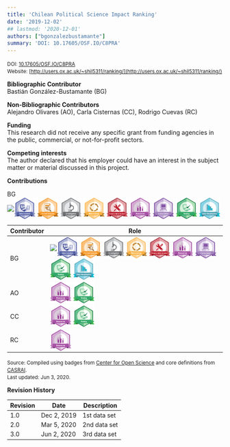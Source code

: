 ```yaml
---
title: 'Chilean Political Science Impact Ranking'
date: '2019-12-02'
## lastmod: '2020-12-01'
authors: ["bgonzalezbustamante"]
summary: 'DOI: 10.17605/OSF.IO/C8PRA'
---
```


<small>DOI: [10.17605/OSF.IO/C8PRA](http://doi.org/10.17605/OSF.IO/C8PRA)</small><br />
<small>Website: [http://users.ox.ac.uk/~shil5311/ranking/](http://users.ox.ac.uk/~shil5311/ranking/)</small>

**Bibliographic Contributor** <br />
Bastián González-Bustamante (BG)

**Non-Bibliographic Contributors** <br />
Alejandro Olivares (AO), Carla Cisternas (CC), Rodrigo Cuevas (RC)

**Funding** <br />
This research did not receive any specific grant from funding agencies in the public, commercial, or not-for-profit sectors.

**Competing interests** <br />
The author declared that his employer could have an interest in the subject matter or material discussed in this project.

**Contributions** 

BG <br />
[<img src="../../conceptualization.png" align="center" width="60" />](../../conceptualization.png)[<img src="https://raw.githubusercontent.com/bgonzalezbustamante/CRediT/master/docs/badges/data_curation.png" align="center" width="50" />](https://raw.githubusercontent.com/bgonzalezbustamante/CRediT/master/docs/badges/data_curation.png) [<img src="https://raw.githubusercontent.com/bgonzalezbustamante/CRediT/master/docs/badges/formal_analysis.png" align="center" width="50" />](https://raw.githubusercontent.com/bgonzalezbustamante/CRediT/master/docs/badges/formal_analysis.png) [<img src="https://raw.githubusercontent.com/bgonzalezbustamante/CRediT/master/docs/badges/investigation.png" align="center" width="50" />](https://raw.githubusercontent.com/bgonzalezbustamante/CRediT/master/docs/badges/investigation.png) [<img src="https://raw.githubusercontent.com/bgonzalezbustamante/CRediT/master/docs/badges/methodology.png" align="center" width="50" />](https://raw.githubusercontent.com/bgonzalezbustamante/CRediT/master/docs/badges/methodology.png) [<img src="https://raw.githubusercontent.com/bgonzalezbustamante/CRediT/master/docs/badges/project_administration.png" align="center" width="50" />](https://raw.githubusercontent.com/bgonzalezbustamante/CRediT/master/docs/badges/project_administration.png) [<img src="https://raw.githubusercontent.com/bgonzalezbustamante/CRediT/master/docs/badges/resources.png" align="center" width="50" />](https://raw.githubusercontent.com/bgonzalezbustamante/CRediT/master/docs/badges/resources.png) [<img src="https://raw.githubusercontent.com/bgonzalezbustamante/CRediT/master/docs/badges/computation.png" align="center" width="50" />](https://raw.githubusercontent.com/bgonzalezbustamante/CRediT/master/docs/badges/computation.png) [<img src="https://raw.githubusercontent.com/bgonzalezbustamante/CRediT/master/docs/badges/testing.png" align="center" width="50" />](https://raw.githubusercontent.com/bgonzalezbustamante/CRediT/master/docs/badges/testing.png) [<img src="https://raw.githubusercontent.com/bgonzalezbustamante/CRediT/master/docs/badges/data_visualization.png" align="center" width="50" />](https://raw.githubusercontent.com/bgonzalezbustamante/CRediT/master/docs/badges/data_visualization.png)


| Contributor | Role |
|---|---|
| BG | [<img src="../../conceptualization.png" align="center" width="60" />](../../conceptualization.png)[<img src="https://raw.githubusercontent.com/bgonzalezbustamante/CRediT/master/docs/badges/data_curation.png" align="center" width="50" />](https://raw.githubusercontent.com/bgonzalezbustamante/CRediT/master/docs/badges/data_curation.png) [<img src="https://raw.githubusercontent.com/bgonzalezbustamante/CRediT/master/docs/badges/formal_analysis.png" align="center" width="50" />](https://raw.githubusercontent.com/bgonzalezbustamante/CRediT/master/docs/badges/formal_analysis.png) [<img src="https://raw.githubusercontent.com/bgonzalezbustamante/CRediT/master/docs/badges/investigation.png" align="center" width="50" />](https://raw.githubusercontent.com/bgonzalezbustamante/CRediT/master/docs/badges/investigation.png) [<img src="https://raw.githubusercontent.com/bgonzalezbustamante/CRediT/master/docs/badges/methodology.png" align="center" width="50" />](https://raw.githubusercontent.com/bgonzalezbustamante/CRediT/master/docs/badges/methodology.png) [<img src="https://raw.githubusercontent.com/bgonzalezbustamante/CRediT/master/docs/badges/project_administration.png" align="center" width="50" />](https://raw.githubusercontent.com/bgonzalezbustamante/CRediT/master/docs/badges/project_administration.png) [<img src="https://raw.githubusercontent.com/bgonzalezbustamante/CRediT/master/docs/badges/resources.png" align="center" width="50" />](https://raw.githubusercontent.com/bgonzalezbustamante/CRediT/master/docs/badges/resources.png) [<img src="https://raw.githubusercontent.com/bgonzalezbustamante/CRediT/master/docs/badges/computation.png" align="center" width="50" />](https://raw.githubusercontent.com/bgonzalezbustamante/CRediT/master/docs/badges/computation.png) [<img src="https://raw.githubusercontent.com/bgonzalezbustamante/CRediT/master/docs/badges/testing.png" align="center" width="50" />](https://raw.githubusercontent.com/bgonzalezbustamante/CRediT/master/docs/badges/testing.png) [<img src="https://raw.githubusercontent.com/bgonzalezbustamante/CRediT/master/docs/badges/data_visualization.png" align="center" width="50" />](https://raw.githubusercontent.com/bgonzalezbustamante/CRediT/master/docs/badges/data_visualization.png) |
| AO | [<img src="https://raw.githubusercontent.com/bgonzalezbustamante/CRediT/master/docs/badges/resources.png" align="center" width="50" />](https://raw.githubusercontent.com/bgonzalezbustamante/CRediT/master/docs/badges/resources.png) [<img src="https://raw.githubusercontent.com/bgonzalezbustamante/CRediT/master/docs/badges/testing.png" align="center" width="50" />](https://raw.githubusercontent.com/bgonzalezbustamante/CRediT/master/docs/badges/testing.png) |
| CC | [<img src="https://raw.githubusercontent.com/bgonzalezbustamante/CRediT/master/docs/badges/resources.png" align="center" width="50" />](https://raw.githubusercontent.com/bgonzalezbustamante/CRediT/master/docs/badges/resources.png) [<img src="https://raw.githubusercontent.com/bgonzalezbustamante/CRediT/master/docs/badges/testing.png" align="center" width="50" />](https://raw.githubusercontent.com/bgonzalezbustamante/CRediT/master/docs/badges/testing.png) |
| RC | [<img src="https://raw.githubusercontent.com/bgonzalezbustamante/CRediT/master/docs/badges/resources.png" align="center" width="50" />](https://raw.githubusercontent.com/bgonzalezbustamante/CRediT/master/docs/badges/resources.png) |

<small>Source: Compiled using badges from [Center for Open Science](https://github.com/CenterForOpenScience/open_research_badges) and core definitions from [CASRAI](https://casrai.org/credit/).</small><br />
<small>Last updated: Jun 3, 2020.</small>

**Revision History**

| Revision | Date | Description |
|---|---|---|
| 1.0 | Dec 2, 2019 | 1st data set |
| 2.0 | Mar 5, 2020 | 2nd data set |
| 3.0 | Jun 2, 2020 | 3rd data set |

